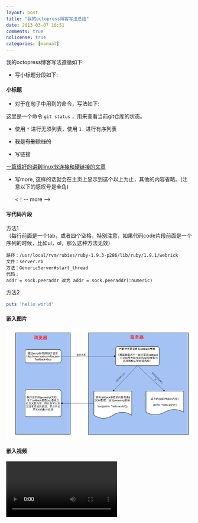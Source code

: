 ```yaml
---
layout: post
title: "我的octopress博客写法总结"
date: 2013-03-07 10:51
comments: true
nolicense: true
categories: [manual]
---
```


我的octopress博客写法遵循如下:

* 写小标题分段如下:

#### 小标题

* 对于在句子中用到的命令，写法如下:

这里是一个命令 `git status` ，用来查看当前git仓库的状态。

* 使用 `*` 进行无须列表，使用 `1.` 进行有序列表

* <del>我是有删除线的</del>

* 写链接  

[一篇很好的讲到linux软连接和硬链接的文章](http://www.ibm.com/developerworks/cn/linux/l-cn-hardandsymb-links/)

* 写more, 这样的话就会在主页上显示到这个以上为止，其他的内容省略。(注意以下的感叹号是全角)  

	<！-- more -->

#### 写代码片段

方法1  
（每行前面是一个tab，或者四个空格，特别注意，如果代码code片段前面是一个序列的时候，比如ul，ol，那么这种方法无效）

	路径：/usr/local/rvm/rubies/ruby-1.9.3-p286/lib/ruby/1.9.1/webrick
	文件：server.rb
	方法：GenericServer#start_thread
	代码：
	addr = sock.peeraddr 改为 addr = sock.peeraddr(:numeric)

方法2

```ruby
puts 'hello world'
```

#### 嵌入图片

![jsonp处理流程图](/images/2014-10-11-cross-origin-resource-sharing/jsonp处理流程图.png "jsonp处理流程图")


#### 嵌入视频
<video src="/videos/rails_source_study/how rails server start.mp4" controls="controls" preload="auto">
抱歉，您的浏览器不支持 video 标签，无法播放此视频。
</video>
